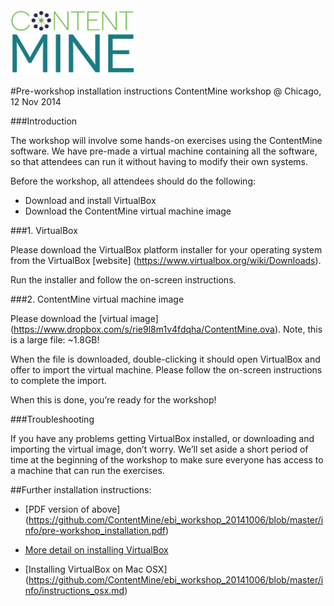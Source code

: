 <img src="https://github.com/ContentMine/ebi_workshop_20141006/raw/master/setup/CM_logo.png" width="200px"/>

#Pre-workshop installation instructions
ContentMine workshop @ Chicago, 12 Nov 2014

###Introduction

The workshop will involve some hands-on exercises using the ContentMine software. We have
pre-made a virtual machine containing all the software, so that attendees can run it without having
to modify their own systems.

Before the workshop, all attendees should do the following:

- Download and install VirtualBox
- Download the ContentMine virtual machine image

###1. VirtualBox

Please download the VirtualBox platform installer for your operating system from the VirtualBox
[website] (https://www.virtualbox.org/wiki/Downloads).

Run the installer and follow the on-screen instructions.

###2. ContentMine virtual machine image

Please download the [virtual image] (https://www.dropbox.com/s/rie9l8m1v4fdqha/ContentMine.ova). Note, this is a large file: ~1.8GB!

When the file is downloaded, double-clicking it should open VirtualBox and offer to import the
virtual machine. Please follow the on-screen instructions to complete the import.

When this is done, you’re ready for the workshop!

###Troubleshooting

If you have any problems getting VirtualBox installed, or downloading and importing the virtual
image, don’t worry. We’ll set aside a short period of time at the beginning of the workshop to make
sure everyone has access to a machine that can run the exercises.

##Further installation instructions:

- [PDF version of above] (https://github.com/ContentMine/ebi_workshop_20141006/blob/master/info/pre-workshop_installation.pdf)

- [More detail on installing VirtualBox](https://github.com/ContentMine/ebi_workshop_20141006/blob/master/info/installing_virtual_box.md)

- [Installing VirtualBox on Mac OSX] (https://github.com/ContentMine/ebi_workshop_20141006/blob/master/info/instructions_osx.md)


